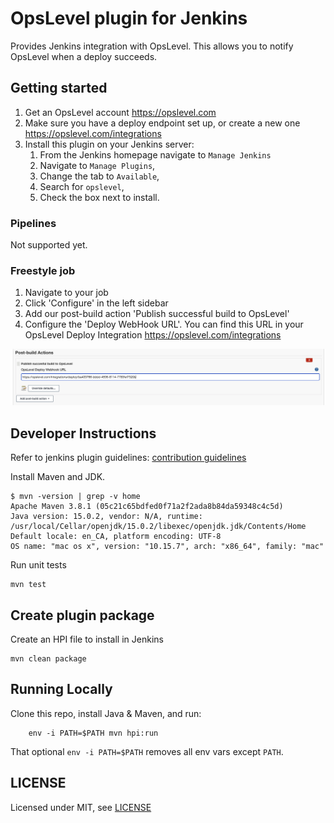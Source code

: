 # OpsLevel plugin for Jenkins

Provides Jenkins integration with OpsLevel. This allows you to notify OpsLevel when a deploy succeeds.

## Getting started

1. Get an OpsLevel account <https://opslevel.com>
2. Make sure you have a deploy endpoint set up, or create a new one <https://opslevel.com/integrations>
3. Install this plugin on your Jenkins server:
    1.  From the Jenkins homepage navigate to `Manage Jenkins`
    2.  Navigate to `Manage Plugins`,
    3.  Change the tab to `Available`,
    4.  Search for `opslevel`,
    5.  Check the box next to install.


### Pipelines

Not supported yet.

### Freestyle job

1. Navigate to your job
2. Click 'Configure' in the left sidebar
3. Add our post-build action 'Publish successful build to OpsLevel'
4. Configure the 'Deploy WebHook URL'. You can find this URL in your OpsLevel Deploy Integration <https://opslevel.com/integrations>

![](/docs/opslevel_post_build_action.png)

## Developer Instructions

Refer to jenkins plugin guidelines: [contribution guidelines](https://github.com/jenkinsci/.github/blob/master/CONTRIBUTING.md)

Install Maven and JDK.

```shell
$ mvn -version | grep -v home
Apache Maven 3.8.1 (05c21c65bdfed0f71a2f2ada8b84da59348c4c5d)
Java version: 15.0.2, vendor: N/A, runtime: /usr/local/Cellar/openjdk/15.0.2/libexec/openjdk.jdk/Contents/Home
Default locale: en_CA, platform encoding: UTF-8
OS name: "mac os x", version: "10.15.7", arch: "x86_64", family: "mac"
```

Run unit tests

```shell
mvn test
```

## Create plugin package
Create an HPI file to install in Jenkins

```shell
mvn clean package
```

## Running Locally

Clone this repo, install Java & Maven, and run:
```
    env -i PATH=$PATH mvn hpi:run
```
That optional `env -i PATH=$PATH` removes all env vars except `PATH`.

## LICENSE

Licensed under MIT, see [LICENSE](LICENSE.md)

